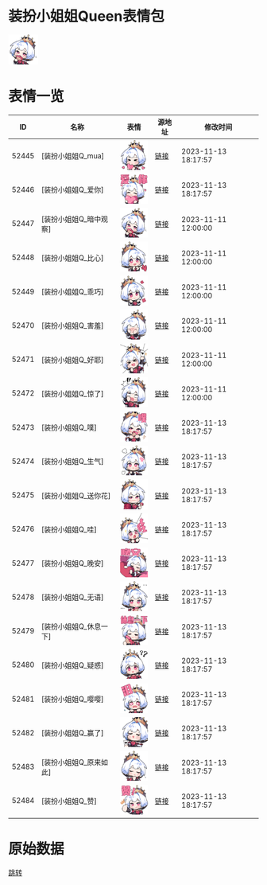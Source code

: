 # 装扮小姐姐Queen表情包

<img src="./cover.png" height="60" alt="cover" />

# 表情一览

|ID|名称|表情|源地址|修改时间|
|----|----|----|----|----|
|52445|[装扮小姐姐Q_mua]|<img src="./pic/052445_%5B装扮小姐姐Q_mua%5D.png" height="60" alt="mua"/>|[链接](https://i0.hdslb.com/bfs/emote/efc03223bdf5e9cc81ce9aa7715836a440cf6fd0.png)|2023-11-13 18:17:57|
|52446|[装扮小姐姐Q_爱你]|<img src="./pic/052446_%5B装扮小姐姐Q_爱你%5D.png" height="60" alt="爱你"/>|[链接](https://i0.hdslb.com/bfs/emote/30e87184b5a93d55e5f553404977803af83e8715.png)|2023-11-13 18:17:57|
|52447|[装扮小姐姐Q_暗中观察]|<img src="./pic/052447_%5B装扮小姐姐Q_暗中观察%5D.png" height="60" alt="暗中观察"/>|[链接](https://i0.hdslb.com/bfs/emote/9804b6fbf5bcc571a17b448eb69d00f592af5a13.png)|2023-11-11 12:00:00|
|52448|[装扮小姐姐Q_比心]|<img src="./pic/052448_%5B装扮小姐姐Q_比心%5D.png" height="60" alt="比心"/>|[链接](https://i0.hdslb.com/bfs/emote/e389dcbc30cc3d64488c2ecef8d9112a6ee3803d.png)|2023-11-11 12:00:00|
|52449|[装扮小姐姐Q_乖巧]|<img src="./pic/052449_%5B装扮小姐姐Q_乖巧%5D.png" height="60" alt="乖巧"/>|[链接](https://i0.hdslb.com/bfs/emote/bf0e1431a839b7313e9790d1dc00b892e2de8516.png)|2023-11-11 12:00:00|
|52470|[装扮小姐姐Q_害羞]|<img src="./pic/052470_%5B装扮小姐姐Q_害羞%5D.png" height="60" alt="害羞"/>|[链接](https://i0.hdslb.com/bfs/emote/9cdb387dfc093a33cffa273724f25624c9a7ae87.png)|2023-11-11 12:00:00|
|52471|[装扮小姐姐Q_好耶]|<img src="./pic/052471_%5B装扮小姐姐Q_好耶%5D.png" height="60" alt="好耶"/>|[链接](https://i0.hdslb.com/bfs/emote/638757f9450a0e85c3bd5feda0b9d45d495cdb15.png)|2023-11-11 12:00:00|
|52472|[装扮小姐姐Q_惊了]|<img src="./pic/052472_%5B装扮小姐姐Q_惊了%5D.png" height="60" alt="惊了"/>|[链接](https://i0.hdslb.com/bfs/emote/88fa7192079fd3323dd5cb2a8aec0b4d95c8f5bd.png)|2023-11-11 12:00:00|
|52473|[装扮小姐姐Q_噗]|<img src="./pic/052473_%5B装扮小姐姐Q_噗%5D.png" height="60" alt="噗"/>|[链接](https://i0.hdslb.com/bfs/emote/aa5760560580b4b637d9e7f0655a411ba989ac7a.png)|2023-11-13 18:17:57|
|52474|[装扮小姐姐Q_生气]|<img src="./pic/052474_%5B装扮小姐姐Q_生气%5D.png" height="60" alt="生气"/>|[链接](https://i0.hdslb.com/bfs/emote/11b0f9966afcb71a8744584c85f5e9c7e2921053.png)|2023-11-13 18:17:57|
|52475|[装扮小姐姐Q_送你花]|<img src="./pic/052475_%5B装扮小姐姐Q_送你花%5D.png" height="60" alt="送你花"/>|[链接](https://i0.hdslb.com/bfs/emote/cfdd303e0d607257358c6a9bc6013677f5115eef.png)|2023-11-13 18:17:57|
|52476|[装扮小姐姐Q_哇]|<img src="./pic/052476_%5B装扮小姐姐Q_哇%5D.png" height="60" alt="哇"/>|[链接](https://i0.hdslb.com/bfs/emote/8a3941b7600a445da61532620ea6f776099d8724.png)|2023-11-13 18:17:57|
|52477|[装扮小姐姐Q_晚安]|<img src="./pic/052477_%5B装扮小姐姐Q_晚安%5D.png" height="60" alt="晚安"/>|[链接](https://i0.hdslb.com/bfs/emote/c2b7f5b4e8722536f808436238bccd79ea3968cd.png)|2023-11-13 18:17:57|
|52478|[装扮小姐姐Q_无语]|<img src="./pic/052478_%5B装扮小姐姐Q_无语%5D.png" height="60" alt="无语"/>|[链接](https://i0.hdslb.com/bfs/emote/0618d635954c3374851a88d73460bf222bad2905.png)|2023-11-13 18:17:57|
|52479|[装扮小姐姐Q_休息一下]|<img src="./pic/052479_%5B装扮小姐姐Q_休息一下%5D.png" height="60" alt="休息一下"/>|[链接](https://i0.hdslb.com/bfs/emote/db75264047c1165b1cca0ba93e41b657b76faa42.png)|2023-11-13 18:17:57|
|52480|[装扮小姐姐Q_疑惑]|<img src="./pic/052480_%5B装扮小姐姐Q_疑惑%5D.png" height="60" alt="疑惑"/>|[链接](https://i0.hdslb.com/bfs/emote/9bc5ebed101715f169c81d78c7967a9e4f0f28ae.png)|2023-11-13 18:17:57|
|52481|[装扮小姐姐Q_嘤嘤]|<img src="./pic/052481_%5B装扮小姐姐Q_嘤嘤%5D.png" height="60" alt="嘤嘤"/>|[链接](https://i0.hdslb.com/bfs/emote/42032ee9df4ef3325dd3d4e66017529ff4595791.png)|2023-11-13 18:17:57|
|52482|[装扮小姐姐Q_赢了]|<img src="./pic/052482_%5B装扮小姐姐Q_赢了%5D.png" height="60" alt="赢了"/>|[链接](https://i0.hdslb.com/bfs/emote/285b31ad9c6aff2c2a01e7b3895dab3b9ed11a53.png)|2023-11-13 18:17:57|
|52483|[装扮小姐姐Q_原来如此]|<img src="./pic/052483_%5B装扮小姐姐Q_原来如此%5D.png" height="60" alt="原来如此"/>|[链接](https://i0.hdslb.com/bfs/emote/f590754ac944a399cc5a4fdf86328896a227c200.png)|2023-11-13 18:17:57|
|52484|[装扮小姐姐Q_赞]|<img src="./pic/052484_%5B装扮小姐姐Q_赞%5D.png" height="60" alt="赞"/>|[链接](https://i0.hdslb.com/bfs/emote/801f1afa78318a9c5222fbb2a1bf7e6158d31b1a.png)|2023-11-13 18:17:57|

# 原始数据

[跳转](./raw.json)

